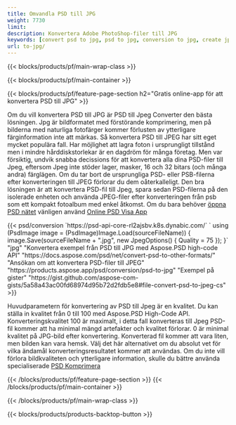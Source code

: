 ```yaml
---
title: Omvandla PSD till JPG
weight: 7730
limit: 
description: Konvertera Adobe PhotoShop-filer till JPG
keywords: [convert psd to jpg, psd to jpg, conversion to jpg, create jpg from psd, print psd as jpg]
url: to-jpg/
---
```


{{< blocks/products/pf/main-wrap-class >}}

{{< blocks/products/pf/main-container >}}

{{< blocks/products/pf/feature-page-section h2="Gratis online-app för att konvertera PSD till JPG" >}}
<p>Om du vill konvertera PSD till JPG är PSD till Jpeg Converter den bästa lösningen. Jpg är bildformatet med förstörande komprimering, men på bilderna med naturliga fotofärger kommer förlusten av ytterligare färginformation inte att märkas. Så konvertera PSD till JPEG har sitt eget mycket populära fall. Har möjlighet att lagra foton i ursprungligt tillstånd men i mindre hårddiskstorlekar är en dagdröm för många företag. Men var försiktig, undvik snabba decissions för att konvertera alla dina PSD-filer till Jpeg, eftersom Jpeg inte stöder lager, masker, 16 och 32 bitars (och många andra) färglägen. Om du tar bort de ursprungliga PSD- eller PSB-filerna efter konverteringen till JPEG förlorar du dem oåterkalleligt. Den bra lösningen är att konvertera PSD-fil till Jpeg, spara sedan PSD-filerna på den isolerade enheten och använda JPEG-filer efter konverteringen från psb som ett kompakt fotoalbum med enkel åtkomst. Om du bara behöver <a href="/psd/view">öppna PSD nätet</a> vänligen använd <a href="/psd/view">Online PSD Visa App</a></p>
{{< psd/conversion `https://psd-api-core-rl2ajsbv.k8s.dynabic.com/` 
`    using (PsdImage image = (PsdImage)Image.Load(sourceFileName))
    {
        image.Save(sourceFileName + ".jpg",  new JpegOptions() { Quality = 75 });
    }` 
		"jpg" 
"Konvertera exempel från PSD till JPG med Aspose.PSD high-code API"  "https://docs.aspose.com/psd/net/convert-psd-to-other-formats/" 
"Ansökan om att konvertera PSD-filer till JPEG" "https://products.aspose.app/psd/conversion/psd-to-jpg" 
"Exempel på gister" "https://gist.github.com/aspose-com-gists/5a58a43ac00fd68974d95b72d2fdb5e8#file-convert-psd-to-jpeg-cs" >}}
<p>Huvudparametern för konvertering av PSD till Jpeg är en kvalitet. Du kan ställa in kvalitet från 0 till 100 med Aspose.PSD High-Code API. Konverteringskvalitet 100 är maximalt, i detta fall konverteras till Jpeg PSD-fil kommer att ha minimal mängd artefakter och kvalitet förlorar. 0 är minimal kvalitet på JPG-bild efter konvertering. Konverterad fil kommer att vara liten, men bilden kan vara hemsk. Välj det här alternativet om du absolut vet för vilka ändamål konverteringsresultatet kommer att användas. Om du inte vill förlora bildkvaliteten och ytterligare information, skulle du bättre använda specialiserade <a href="/psd/reduce-size">PSD Komprimera</a></p>
{{< /blocks/products/pf/feature-page-section >}}
{{< /blocks/products/pf/main-container >}}


{{< /blocks/products/pf/main-wrap-class >}}

{{< blocks/products/products-backtop-button >}}
